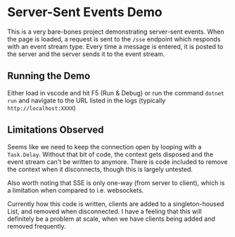 # Server-Sent Events Demo

This is a very bare-bones project demonstrating server-sent events. When the page is loaded, a request is sent to the `/sse` endpoint which responds with an event stream type. Every time a message is entered, it is posted to the server and the server sends it to the event stream.

## Running the Demo

Either load in vscode and hit F5 (Run & Debug) or run the command `dotnet run` and navigate to the URL listed in the logs (typically `http://localhost:XXXX`)

## Limitations Observed

Seems like we need to keep the connection open by looping with a `Task.Delay`. Without that bit of code, the context gets disposed and the event stream can't be written to anymore. There is code included to remove the context when it disconnects, though this is largely untested.

Also worth noting that SSE is only one-way (from server to client), which is a limitation when compared to i.e. websockets.

Currently how this code is written, clients are added to a singleton-housed List, and removed when disconnected. I have a feeling that this will definitely be a problem at scale, when we have clients being added and removed frequently.
